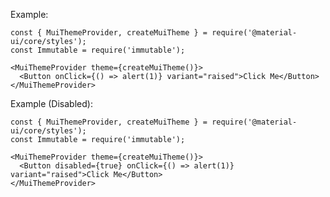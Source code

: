 Example:

    const { MuiThemeProvider, createMuiTheme } = require('@material-ui/core/styles');
    const Immutable = require('immutable');

    <MuiThemeProvider theme={createMuiTheme()}>
      <Button onClick={() => alert(1)} variant="raised">Click Me</Button>
    </MuiThemeProvider>

Example (Disabled):

    const { MuiThemeProvider, createMuiTheme } = require('@material-ui/core/styles');
    const Immutable = require('immutable');

    <MuiThemeProvider theme={createMuiTheme()}>
      <Button disabled={true} onClick={() => alert(1)} variant="raised">Click Me</Button>
    </MuiThemeProvider>

